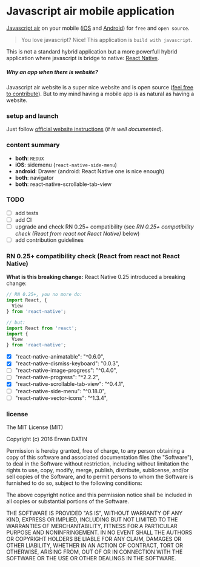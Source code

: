 Javascript air mobile application
====

[Javascript air](https://javascriptair.com/) on your mobile ([iOS](https://itunes.apple.com/fr/app/js-air/id1112141070?mt=8) and [Android](https://play.google.com/store/apps/details?id=com.jsair)) for `free` and `open source`.


>You love javascript? Nice! This application is `build with javascript`.

This is not a standard hybrid application but a more powerfull hybrid application where javascript is bridge to native: [React Native](https://facebook.github.io/react-native/).

##### *Why an app when there is website?*

Javascript air website is a super nice website and is open source ([feel free to contribute](https://github.com/javascriptair/site)).
But to my mind having a mobile app is as natural as having a website.

### setup and launch

Just follow [official website instructions](https://facebook.github.io/react-native/docs/getting-started.html) (*it is well documented*).



### content summary

- **both**: `REDUX`
- **iOS**: sidemenu (`react-native-side-menu`)
- **android**: Drawer (android: React Native one is nice enough)
- **both**: navigator
- **both**: react-native-scrollable-tab-view

### TODO

- [ ] add tests
- [ ] add CI
- [ ] upgrade and check RN 0.25+ compatibility (see *RN 0.25+ compatibility check (React from react not React Native)* below)
- [ ] add contribution guidelines

### RN 0.25+ compatibility check (React from react not React Native)

**What is this breaking change:**
React Native 0.25 introduced a breaking change:
```Javascript
// RN 0.25+, you no more do:
import React, {
  View
} from 'react-native';

// but:
import React from 'react';
import {
  View
} from 'react-native';
```

- [x] "react-native-animatable": "^0.6.0",
- [x] "react-native-dismiss-keyboard": "0.0.3",
- [ ] "react-native-image-progress": "^0.4.0",
- [ ] "react-native-progress": "^2.2.2",
- [x] "react-native-scrollable-tab-view": "^0.4.1",
- [ ] "react-native-side-menu": "^0.18.0",
- [ ] "react-native-vector-icons": "^1.3.4",

### license

The MIT License (MIT)

Copyright (c) 2016 Erwan DATIN

Permission is hereby granted, free of charge, to any person obtaining a copy of this software and associated documentation files (the "Software"), to deal in the Software without restriction, including without limitation the rights to use, copy, modify, merge, publish, distribute, sublicense, and/or sell copies of the Software, and to permit persons to whom the Software is furnished to do so, subject to the following conditions:

The above copyright notice and this permission notice shall be included in all copies or substantial portions of the Software.

THE SOFTWARE IS PROVIDED "AS IS", WITHOUT WARRANTY OF ANY KIND, EXPRESS OR IMPLIED, INCLUDING BUT NOT LIMITED TO THE WARRANTIES OF MERCHANTABILITY, FITNESS FOR A PARTICULAR PURPOSE AND NONINFRINGEMENT. IN NO EVENT SHALL THE AUTHORS OR COPYRIGHT HOLDERS BE LIABLE FOR ANY CLAIM, DAMAGES OR OTHER LIABILITY, WHETHER IN AN ACTION OF CONTRACT, TORT OR OTHERWISE, ARISING FROM, OUT OF OR IN CONNECTION WITH THE SOFTWARE OR THE USE OR OTHER DEALINGS IN THE SOFTWARE.
